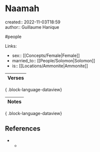 # Naamah

created:: 2022-11-03T18:59  
author:: Guillaume Hanique

#people

Links:

- sex:: [[Concepts/Female\|Female]]
- married_to:: [[People/Solomon\|Solomon]]
- is:: [[Locations/Ammonite\|Ammonite]]

| Verses |
| ------ |

{ .block-language-dataview}

| Notes |
| ----- |

{ .block-language-dataview}

## References

- -
